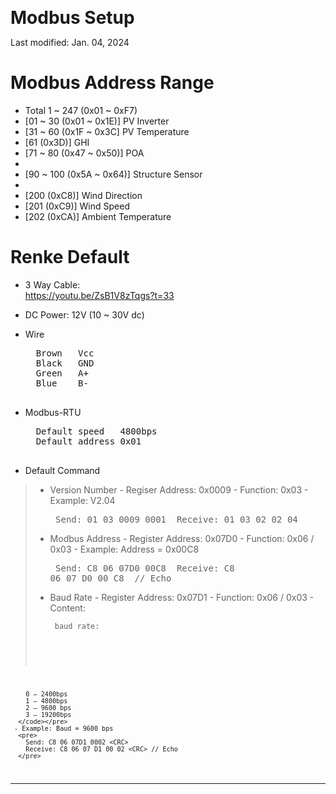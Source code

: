 <span style="font-size:2em; font-weight: bold;">Modbus Setup</span>

Last modified: Jan. 04, 2024

# Modbus Address Range
 - Total 1 ~ 247 (0x01 ~ 0xF7)
 - [01 ~ 30 (0x01 ~ 0x1E)] PV Inverter
 - [31 ~ 60 (0x1F ~ 0x3C] PV Temperature
 - [61 (0x3D)] GHI
 - [71 ~ 80 (0x47 ~ 0x50)] POA
 - 
 - [90 ~ 100 (0x5A ~ 0x64)] Structure Sensor
 - 
 - [200 (0xC8)] Wind Direction
 - [201 (0xC9)] Wind Speed
 - [202 (0xCA)] Ambient Temperature 

# Renke Default
- 3 Way Cable:  
    https://youtu.be/ZsB1V8zTqgs?t=33

- DC Power: 12V (10 ~ 30V dc)
- Wire
    <pre>
	Brown	Vcc
	Black	GND
	Green	A+
	Blue   	B-
    </pre>

- Modbus-RTU
    <pre>
    Default speed 	4800bps
    Default address 0x01
    </pre>

- Default Command
> - Version Number
	- Regiser Address: 0x0009
	- Function: 0x03
	- Example: V2.04
	<pre>
	  Send: 01 03 0009 0001 <CRC>
      Receive: 01 03 02 02 04 <CRC>
    </pre>
> - Modbus Address
    - Register Address: 0x07D0
    - Function: 0x06 / 0x03
    - Example: Address = 0x00C8
	<pre>
	  Send: C8 06 07D0 00C8 <CRC>
      Receive: C8 06 07 D0 00 C8 <CRC> // Echo
    </pre>
> - Baud Rate 
    - Register Address: 0x07D1
    - Function: 0x06 / 0x03
    - Content:
>      <pre><code> baud rate: 
	    0 – 2400bps
	    1 – 4800bps
	    2 – 9600 bps
	    3 – 19200bps 
      </code></pre>
     - Example: Baud = 9600 bps
	  <pre>
	    Send: C8 06 07D1 0002 <CRC>
        Receive: C8 06 07 D1 00 02 <CRC> // Echo
      </pre>

---
